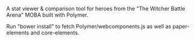 A stat viewer & comparison tool for heroes from the "The Witcher Battle Arena" MOBA built with Polymer.

Run "bower install" to fetch Polymer/webcomponents.js as well as paper-elements and core-elements.
